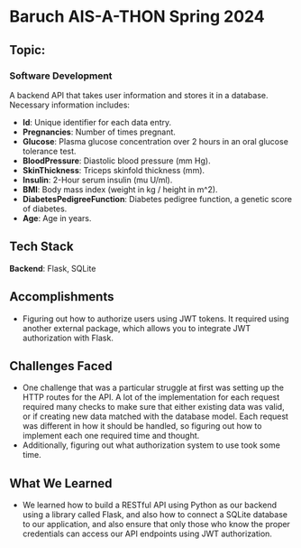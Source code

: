 # Baruch AIS-A-THON Spring 2024

## Topic:

### Software Development

A backend API that takes user information and stores it in a database. Necessary information includes:
- **Id**: Unique identifier for each data entry.
- **Pregnancies**: Number of times pregnant.
- **Glucose**: Plasma glucose concentration over 2 hours in an oral glucose tolerance test.
- **BloodPressure**: Diastolic blood pressure (mm Hg).
- **SkinThickness**: Triceps skinfold thickness (mm).
- **Insulin**: 2-Hour serum insulin (mu U/ml).
- **BMI**: Body mass index (weight in kg / height in m^2).
- **DiabetesPedigreeFunction**: Diabetes pedigree function, a genetic score of diabetes.
- **Age**: Age in years.

## Tech Stack

**Backend**: Flask, SQLite

## Accomplishments 

- Figuring out how to authorize users using JWT tokens. It required using another external package, which allows you to integrate JWT authorization with Flask.

## Challenges Faced

- One challenge that was a particular struggle at first was setting up the HTTP routes for the API. A lot of the implementation for each request required many checks to make sure that either existing data was valid, or if creating new data matched with the database model. Each request was different in how it should be handled, so figuring out how to implement each one required time and thought.
- Additionally, figuring out what authorization system to use took some time.

## What We Learned

- We learned how to build a RESTful API using Python as our backend using a library called Flask, and also how to connect a SQLite database to our application, and also ensure that only those who know the proper credentials can access our API endpoints using JWT authorization.